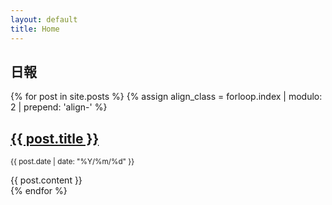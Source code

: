 ```yaml
---
layout: default
title: Home
---
```


## 日報

{% for post in site.posts %}
  {% assign align_class = forloop.index | modulo: 2 | prepend: 'align-' %}
  <article class="{{ align_class }}">
    <h2><a href="{{ post.url | relative_url }}">{{ post.title }}</a></h2>
    <p><small>{{ post.date | date: "%Y/%m/%d" }}</small></p>
    {{ post.content }}
  </article>
{% endfor %}
